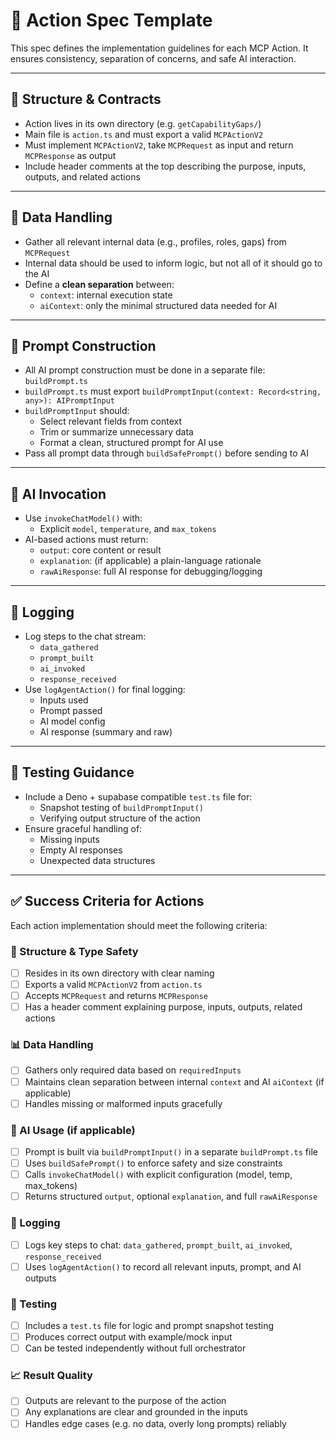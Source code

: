 # 📄 Action Spec Template

This spec defines the implementation guidelines for each MCP Action. It ensures consistency, separation of concerns, and safe AI interaction.

---

## 🧱 Structure & Contracts

- Action lives in its own directory (e.g. `getCapabilityGaps/`)
- Main file is `action.ts` and must export a valid `MCPActionV2`
- Must implement `MCPActionV2`, take `MCPRequest` as input and return `MCPResponse` as output
- Include header comments at the top describing the purpose, inputs, outputs, and related actions

---

## 🔄 Data Handling

- Gather all relevant internal data (e.g., profiles, roles, gaps) from `MCPRequest`
- Internal data should be used to inform logic, but not all of it should go to the AI
- Define a **clean separation** between:
  - `context`: internal execution state
  - `aiContext`: only the minimal structured data needed for AI

---

## 🧠 Prompt Construction

- All AI prompt construction must be done in a separate file: `buildPrompt.ts`
- `buildPrompt.ts` must export `buildPromptInput(context: Record<string, any>): AIPromptInput`
- `buildPromptInput` should:
  - Select relevant fields from context
  - Trim or summarize unnecessary data
  - Format a clean, structured prompt for AI use
- Pass all prompt data through `buildSafePrompt()` before sending to AI

---

## 🤖 AI Invocation

- Use `invokeChatModel()` with:
  - Explicit `model`, `temperature`, and `max_tokens`
- AI-based actions must return:
  - `output`: core content or result
  - `explanation`: (if applicable) a plain-language rationale
  - `rawAiResponse`: full AI response for debugging/logging

---

## 📜 Logging

- Log steps to the chat stream:
  - `data_gathered`
  - `prompt_built`
  - `ai_invoked`
  - `response_received`
- Use `logAgentAction()` for final logging:
  - Inputs used
  - Prompt passed
  - AI model config
  - AI response (summary and raw)

---

## 🧪 Testing Guidance

- Include a Deno + supabase compatible `test.ts` file for:
  - Snapshot testing of `buildPromptInput()`
  - Verifying output structure of the action
- Ensure graceful handling of:
  - Missing inputs
  - Empty AI responses
  - Unexpected data structures
---

## ✅ Success Criteria for Actions

Each action implementation should meet the following criteria:

### 🔧 Structure & Type Safety
- [ ] Resides in its own directory with clear naming
- [ ] Exports a valid `MCPActionV2` from `action.ts`
- [ ] Accepts `MCPRequest` and returns `MCPResponse`
- [ ] Has a header comment explaining purpose, inputs, outputs, related actions

### 📊 Data Handling
- [ ] Gathers only required data based on `requiredInputs`
- [ ] Maintains clean separation between internal `context` and AI `aiContext` (if applicable)
- [ ] Handles missing or malformed inputs gracefully

### 🧠 AI Usage (if applicable)
- [ ] Prompt is built via `buildPromptInput()` in a separate `buildPrompt.ts` file
- [ ] Uses `buildSafePrompt()` to enforce safety and size constraints
- [ ] Calls `invokeChatModel()` with explicit configuration (model, temp, max_tokens)
- [ ] Returns structured `output`, optional `explanation`, and full `rawAiResponse`

### 📜 Logging
- [ ] Logs key steps to chat: `data_gathered`, `prompt_built`, `ai_invoked`, `response_received`
- [ ] Uses `logAgentAction()` to record all relevant inputs, prompt, and AI outputs

### 🧪 Testing
- [ ] Includes a `test.ts` file for logic and prompt snapshot testing
- [ ] Produces correct output with example/mock input
- [ ] Can be tested independently without full orchestrator

### 📈 Result Quality
- [ ] Outputs are relevant to the purpose of the action
- [ ] Any explanations are clear and grounded in the inputs
- [ ] Handles edge cases (e.g. no data, overly long prompts) reliably